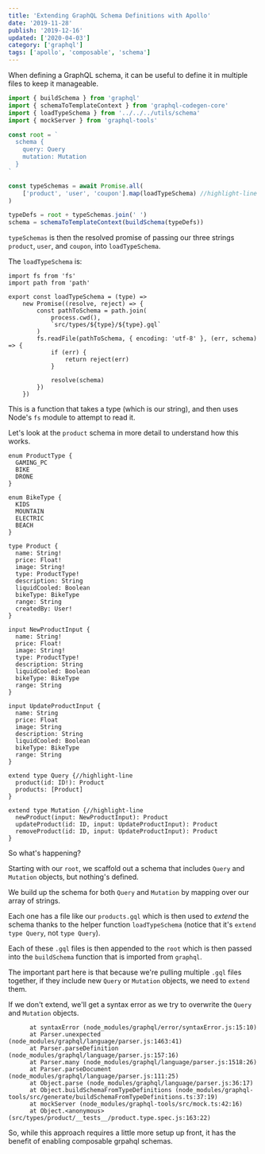 ```yaml
---
title: 'Extending GraphQL Schema Definitions with Apollo'
date: '2019-11-28'
publish: '2019-12-16'
updated: ['2020-04-03']
category: ['graphql']
tags: ['apollo', 'composable', 'schema']
---
```


When defining a GraphQL schema, it can be useful to define it in multiple files to keep it manageable.

```javascript:title=./src/index.js
import { buildSchema } from 'graphql'
import { schemaToTemplateContext } from 'graphql-codegen-core'
import { loadTypeSchema } from '../../../utils/schema'
import { mockServer } from 'graphql-tools'

const root = `
  schema {
    query: Query
    mutation: Mutation
  }
`

const typeSchemas = await Promise.all(
    ['product', 'user', 'coupon'].map(loadTypeSchema) //highlight-line
)

typeDefs = root + typeSchemas.join(' ')
schema = schemaToTemplateContext(buildSchema(typeDefs))
```

`typeSchemas` is then the resolved promise of passing our three strings `product`, `user`, and `coupon`, into `loadTypeSchema`.

The `loadTypeSchema` is:

```javascript:title=./utils/schema
import fs from 'fs'
import path from 'path'

export const loadTypeSchema = (type) =>
    new Promise((resolve, reject) => {
        const pathToSchema = path.join(
            process.cwd(),
            `src/types/${type}/${type}.gql`
        )
        fs.readFile(pathToSchema, { encoding: 'utf-8' }, (err, schema) => {
            if (err) {
                return reject(err)
            }

            resolve(schema)
        })
    })
```

This is a function that takes a type (which is our string), and then uses Node's `fs` module to attempt to read it.

Let's look at the `product` schema in more detail to understand how this works.

```graphql:title=product.gql
enum ProductType {
  GAMING_PC
  BIKE
  DRONE
}

enum BikeType {
  KIDS
  MOUNTAIN
  ELECTRIC
  BEACH
}

type Product {
  name: String!
  price: Float!
  image: String!
  type: ProductType!
  description: String
  liquidCooled: Boolean
  bikeType: BikeType
  range: String
  createdBy: User!
}

input NewProductInput {
  name: String!
  price: Float!
  image: String!
  type: ProductType!
  description: String
  liquidCooled: Boolean
  bikeType: BikeType
  range: String
}

input UpdateProductInput {
  name: String
  price: Float
  image: String
  description: String
  liquidCooled: Boolean
  bikeType: BikeType
  range: String
}

extend type Query {//highlight-line
  product(id: ID!): Product
  products: [Product]
}

extend type Mutation {//highlight-line
  newProduct(input: NewProductInput): Product
  updateProduct(id: ID, input: UpdateProductInput): Product
  removeProduct(id: ID, input: UpdateProductInput): Product
}
```

So what's happening?

Starting with our `root`, we scaffold out a schema that includes `Query` and `Mutation` objects, but nothing's defined.

We build up the schema for both `Query` and `Mutation` by mapping over our array of strings.

Each one has a file like our `products.gql` which is then used to _extend_ the schema thanks to the helper function `loadTypeSchema` (notice that it's `extend type Query`, not `type Query`).

Each of these `.gql` files is then appended to the `root` which is then passed into the `buildSchema` function that is imported from `graphql`.

The important part here is that because we're pulling multiple `.gql` files together, if they include new `Query` or `Mutation` objects, we need to `extend` them.

If we don't extend, we'll get a syntax error as we try to overwrite the `Query` and `Mutation` objects.

```shell
      at syntaxError (node_modules/graphql/error/syntaxError.js:15:10)
      at Parser.unexpected (node_modules/graphql/language/parser.js:1463:41)
      at Parser.parseDefinition (node_modules/graphql/language/parser.js:157:16)
      at Parser.many (node_modules/graphql/language/parser.js:1518:26)
      at Parser.parseDocument (node_modules/graphql/language/parser.js:111:25)
      at Object.parse (node_modules/graphql/language/parser.js:36:17)
      at Object.buildSchemaFromTypeDefinitions (node_modules/graphql-tools/src/generate/buildSchemaFromTypeDefinitions.ts:37:19)
      at mockServer (node_modules/graphql-tools/src/mock.ts:42:16)
      at Object.<anonymous> (src/types/product/__tests__/product.type.spec.js:163:22)
```

So, while this approach requires a little more setup up front, it has the benefit of enabling composable grpahql schemas.
